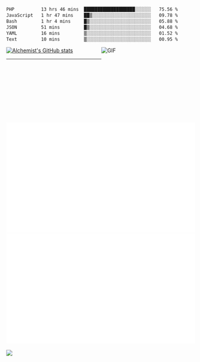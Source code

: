 <!--START_SECTION:waka-->

```text
PHP          13 hrs 46 mins  ███████████████████░░░░░░   75.56 %
JavaScript   1 hr 47 mins    ██▒░░░░░░░░░░░░░░░░░░░░░░   09.78 %
Bash         1 hr 4 mins     █▒░░░░░░░░░░░░░░░░░░░░░░░   05.88 %
JSON         51 mins         █▒░░░░░░░░░░░░░░░░░░░░░░░   04.68 %
YAML         16 mins         ▒░░░░░░░░░░░░░░░░░░░░░░░░   01.52 %
Text         10 mins         ▒░░░░░░░░░░░░░░░░░░░░░░░░   00.95 %
```

<!--END_SECTION:waka-->

[![Alchemist's GitHub stats](https://github-readme-stats.vercel.app/api?username=DrMaxis&show_icons=true&theme=outrun&count_private=true)](#)
<img align="right" alt="GIF" src="https://user-images.githubusercontent.com/5355808/139111924-210cc6fa-9fb1-4dac-929d-6324a5836a92.gif" width="250" height="200" />
<hr />

![](https://raw.githubusercontent.com/DrMaxis/github-stats-transparent/output/generated/overview.svg)
![](https://raw.githubusercontent.com/DrMaxis/github-stats-transparent/output/generated/languages.svg)

 
<a href="https://count.getloli.com/"><img src="https://count.getloli.com/get/@:maxis-the-alchemist?theme=rule34"></a>
<!-- https://count.getloli.com/get/@alchemist?theme=rule34 -->
<br>
